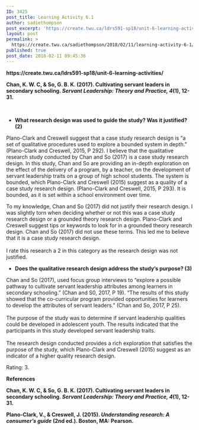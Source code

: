 ```yaml
---
ID: 3425
post_title: Learning Activity 6.1
author: sadiethompson
post_excerpt: 'https://create.twu.ca/ldrs591-sp18/unit-6-learning-activities/ Chan, K. W. C, &amp; So, G. B. K. (2017). Cultivating servant leaders in secondary schooling. Servant Leadership: Theory and Practice, 4(1), 12-31. &nbsp; What research design was used to guide the study? Was it justified? (2) Plano-Clark and Creswell suggest that a case study research design is &ldquo;a set of qualitative procedures used &hellip; <p><a href="https://create.twu.ca/sadiethompson/2018/02/11/learning-activity-6-1/">Continue reading<span> "Learning Activity 6.1"</span></a></p>'
layout: post
permalink: >
  https://create.twu.ca/sadiethompson/2018/02/11/learning-activity-6-1/
published: true
post_date: 2018-02-11 09:45:36
---
```

<p><b>https://create.twu.ca/ldrs591-sp18/unit-6-learning-activities/</b></p>
<p><b>Chan, K. W. C, &amp; So, G. B. K. (2017). Cultivating servant leaders in secondary schooling. </b><b><i>Servant Leadership: Theory and Practice, 4</i></b><b>(1), 12-31.</b></p>
<p>&nbsp;</p>
<ul>
<li style="font-weight: 400"><b>What research design was used to guide the study? Was it justified? (2)</b></li>
</ul>
<p><span style="font-weight: 400">Plano-Clark and Creswell suggest that a case study research design is “a set of qualitative procedures used to explore a bounded system in depth.” (Plano-Clark and Creswell, 2015, P 292). I believe that the qualitative research study conducted by Chan and So (2017) is a case study research design. In this study, Chan and So are providing an in-depth exploration on the effect of the delivery of a program, by a teacher, on the development of servant leadership traits on a group of high school students. The system is bounded, which Plano-Clark and Creswell (2015) suggest as a quality of a case study research design. (Plano-Clark and Creswell, 2015, P 293). It is bounded, as it is set within a school environment over time. </span></p>
<p><span style="font-weight: 400">To my knowledge, Chan and So (2017) did not justify their research design. I was slightly torn when deciding whether or not this was a case study research design or a grounded theory research design. Plano-Clark and Creswell suggest tips or keywords to look for in a grounded theory research design. Chan and So (2017) did not use these terms. This led me to believe that it is a case study research design. </span><span style="font-weight: 400"><br />
</span><span style="font-weight: 400"><br />
</span><span style="font-weight: 400">I rate this research a 2 in this category as the research design was not justified. </span></p>
<ul>
<li style="font-weight: 400"><b>Does the qualitative research design address the study’s purpose? (3)</b></li>
</ul>
<p><span style="font-weight: 400">Chan and So (2017), used focus group interviews to “explore a possible pathway to cultivate servant leadership attributes among learners in secondary schooling.” (Chan and S0, 2017, P 19). “The results of this study showed that the co-curricular program provided opportunities for learners to develop the attributes of servant leaders.” (Chan and So, 2017, P 25). </span><span style="font-weight: 400"><br />
</span><span style="font-weight: 400"><br />
</span><span style="font-weight: 400">The purpose of the study was to determine if servant leadership qualities could be developed in adolescent youth. The results indicated that the participants in this study developed servant leadership traits. </span><span style="font-weight: 400"><br />
</span><span style="font-weight: 400"><br />
</span><span style="font-weight: 400">The research design conducted provides a rich exploration that satisfies the purpose of the study, which Plano-Clark and Creswell (2015) suggest as an indicator of a higher quality research design. </span></p>
<p><span style="font-weight: 400">Rating: 3.    </span></p>
<p><b>References</b></p>
<p><b>Chan, K. W. C, &amp; So, G. B. K. (2017). Cultivating servant leaders in secondary schooling. </b><b><i>Servant Leadership: Theory and Practice, 4</i></b><b>(1), 12-31.</b></p>
<p><b>Plano-Clark, V., &amp; Creswell, J. (2015). </b><b><i>Understanding research: A consumer’s guide</i></b><b> (2nd ed.). Boston, MA: Pearson.</b></p>